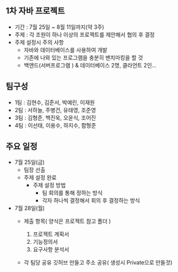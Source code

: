 ## 1차 자바 프로젝트
- 기간 : 7월 25일 ~ 8월 11일까지(약 3주)
- 주제 : 각 조원이 하나 이상의 프로젝트를 제안해서 협의 후 결정
- 주제 설정시 주의 사항
  - 자바와 데이터베이스를 사용하여 개발
  - 기존에 나와 있는 프로그램을 충분히 밴치마킹을 할 것
  - 백앤드(서버프로그램 ) & 데이터베이스 2명,    클라언트 2인...
## 팀구성
- 1팀 : 김현수, 김준서, 박예린, 이재원
- 2팀 : 서하늘, 주병건, 유태영, 조준영
- 3팀 : 김형준, 백진욱, 오윤식, 조어진
- 4팀 : 이선태, 이용수, 하지수, 함형준

## 주요 일정
- 7월 25일(금)
    - 팀장 선출
    - 주제 설정 완료
        - 주제 설정 방법
            - 팀 회의를 통해 정하는 방식
            - 각자 하나씩 결정해서 회의 후 결정하는 방식
- 7월 28일(월)
  - 제출 항목( 양식은 프로젝트 참고 폴더 )
      1. 프로젝트 계획서
      2. 기능정의서
      3. 요구사항 분석서
    
  - 각 팀당 공유 깃허브 만들고 주소 공유( 생성시 Private으로 만들것)
  

